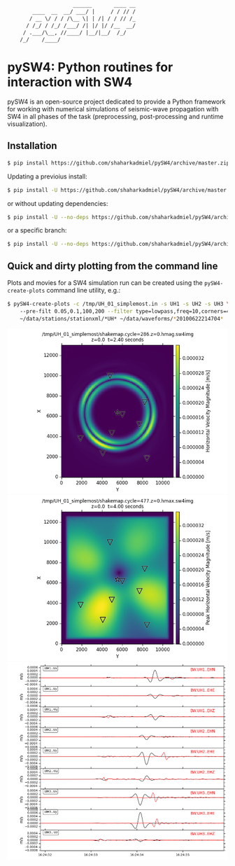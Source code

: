                          ______       ____ __
            ____  __  __/ ___/ |     / / // /
           / __ \/ / / /\__ \| | /| / / // /_
          / /_/ / /_/ /___/ /| |/ |/ /__  __/
         / .___/\__, //____/ |__/|__/  /_/
        /_/    /____/



pySW4: Python routines for interaction with SW4
===============================================

pySW4 is an open-source project dedicated to provide a Python framework for
working with numerical simulations of seismic-wave propagation with SW4 in all
phases of the task (preprocessing, post-processing and runtime visualization).

Installation
------------

```bash
$ pip install https://github.com/shaharkadmiel/pySW4/archive/master.zip
```

Updating a previoius install:

```bash
$ pip install -U https://github.com/shaharkadmiel/pySW4/archive/master.zip
```

or without updating dependencies:

```bash
$ pip install -U --no-deps https://github.com/shaharkadmiel/pySW4/archive/master.zip
```

or a specific branch:

```bash
$ pip install -U --no-deps https://github.com/shaharkadmiel/pySW4/archive/0.3.0.zip
```

Quick and dirty plotting from the command line
----------------------------------------------

Plots and movies for a SW4 simulation run can be created using the
`pySW4-create-plots` command line utility, e.g.:

```bash
$ pySW4-create-plots -c /tmp/UH_01_simplemost.in -s UH1 -s UH2 -s UH3 \\
    --pre-filt 0.05,0.1,100,200 --filter type=lowpass,freq=10,corners=4 \\
    ~/data/stations/stationxml/*UH* ~/data/waveforms/*20100622214704*
```

![Wavefield](/images/shakemap.cycle=286.z=0.hmag.png)
![PGV map](/images/shakemap.cycle=477.z=0.hmax.png)
![Seismograms](/images/seismograms.png)
